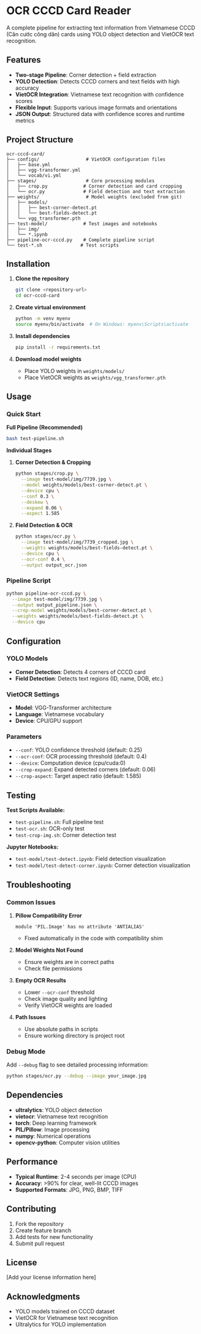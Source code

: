 # OCR CCCD Card Reader

A complete pipeline for extracting text information from Vietnamese CCCD (Căn cước công dân) cards using YOLO object detection and VietOCR text recognition.

## Features

- **Two-stage Pipeline**: Corner detection + field extraction
- **YOLO Detection**: Detects CCCD corners and text fields with high accuracy
- **VietOCR Integration**: Vietnamese text recognition with confidence scores
- **Flexible Input**: Supports various image formats and orientations
- **JSON Output**: Structured data with confidence scores and runtime metrics

## Project Structure

```
ocr-cccd-card/
├── configs/                 # VietOCR configuration files
│   ├── base.yml
│   ├── vgg-transformer.yml
│   └── vocab/vi.yml
├── stages/                  # Core processing modules
│   ├── crop.py             # Corner detection and card cropping
│   └── ocr.py              # Field detection and text extraction
├── weights/                 # Model weights (excluded from git)
│   ├── models/
│   │   ├── best-corner-detect.pt
│   │   └── best-fields-detect.pt
│   └── vgg_transformer.pth
├── test-model/             # Test images and notebooks
│   ├── img/
│   └── *.ipynb
├── pipeline-ocr-cccd.py    # Complete pipeline script
└── test-*.sh              # Test scripts
```

## Installation

1. **Clone the repository**

   ```bash
   git clone <repository-url>
   cd ocr-cccd-card
   ```

2. **Create virtual environment**

   ```bash
   python -m venv myenv
   source myenv/bin/activate  # On Windows: myenv\Scripts\activate
   ```

3. **Install dependencies**

   ```bash
   pip install -r requirements.txt
   ```

4. **Download model weights**
   - Place YOLO weights in `weights/models/`
   - Place VietOCR weights as `weights/vgg_transformer.pth`

## Usage

### Quick Start

**Full Pipeline (Recommended)**

```bash
bash test-pipeline.sh
```

**Individual Stages**

1. **Corner Detection & Cropping**

   ```bash
   python stages/crop.py \
     --image test-model/img/7739.jpg \
     --model weights/models/best-corner-detect.pt \
     --device cpu \
     --conf 0.3 \
     --deskew \
     --expand 0.06 \
     --aspect 1.585
   ```

2. **Field Detection & OCR**
   ```bash
   python stages/ocr.py \
     --image test-model/img/7739_cropped.jpg \
     --weights weights/models/best-fields-detect.pt \
     --device cpu \
     --ocr-conf 0.4 \
     --output output_ocr.json
   ```

### Pipeline Script

```bash
python pipeline-ocr-cccd.py \
  --image test-model/img/7739.jpg \
  --output output_pipeline.json \
  --crop-model weights/models/best-corner-detect.pt \
  --weights weights/models/best-fields-detect.pt \
  --device cpu
```

## Configuration

### YOLO Models

- **Corner Detection**: Detects 4 corners of CCCD card
- **Field Detection**: Detects text regions (ID, name, DOB, etc.)

### VietOCR Settings

- **Model**: VGG-Transformer architecture
- **Language**: Vietnamese vocabulary
- **Device**: CPU/GPU support

### Parameters

- `--conf`: YOLO confidence threshold (default: 0.25)
- `--ocr-conf`: OCR processing threshold (default: 0.4)
- `--device`: Computation device (cpu/cuda:0)
- `--crop-expand`: Expand detected corners (default: 0.06)
- `--crop-aspect`: Target aspect ratio (default: 1.585)

## Testing

**Test Scripts Available:**

- `test-pipeline.sh`: Full pipeline test
- `test-ocr.sh`: OCR-only test
- `test-crop-img.sh`: Corner detection test

**Jupyter Notebooks:**

- `test-model/test-detect.ipynb`: Field detection visualization
- `test-model/test-detect-corner.ipynb`: Corner detection visualization

## Troubleshooting

### Common Issues

1. **Pillow Compatibility Error**

   ```
   module 'PIL.Image' has no attribute 'ANTIALIAS'
   ```

   - Fixed automatically in the code with compatibility shim

2. **Model Weights Not Found**

   - Ensure weights are in correct paths
   - Check file permissions

3. **Empty OCR Results**

   - Lower `--ocr-conf` threshold
   - Check image quality and lighting
   - Verify VietOCR weights are loaded

4. **Path Issues**
   - Use absolute paths in scripts
   - Ensure working directory is project root

### Debug Mode

Add `--debug` flag to see detailed processing information:

```bash
python stages/ocr.py --debug --image your_image.jpg
```

## Dependencies

- **ultralytics**: YOLO object detection
- **vietocr**: Vietnamese text recognition
- **torch**: Deep learning framework
- **PIL/Pillow**: Image processing
- **numpy**: Numerical operations
- **opencv-python**: Computer vision utilities

## Performance

- **Typical Runtime**: 2-4 seconds per image (CPU)
- **Accuracy**: >90% for clear, well-lit CCCD images
- **Supported Formats**: JPG, PNG, BMP, TIFF

## Contributing

1. Fork the repository
2. Create feature branch
3. Add tests for new functionality
4. Submit pull request

## License

[Add your license information here]

## Acknowledgments

- YOLO models trained on CCCD dataset
- VietOCR for Vietnamese text recognition
- Ultralytics for YOLO implementation
